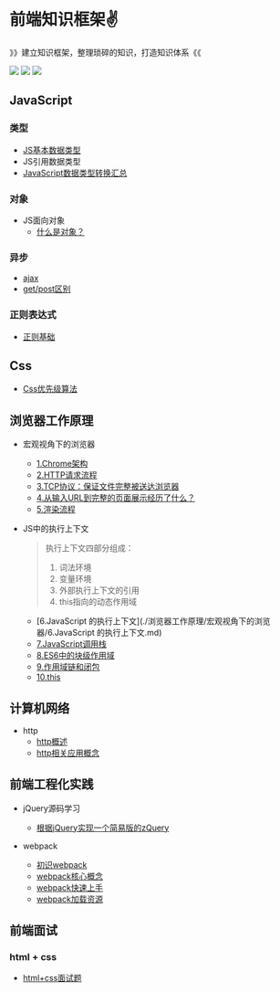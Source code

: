 # 前端知识框架:v:

》》建立知识框架，整理琐碎的知识，打造知识体系《《

[![](https://img.shields.io/badge/Note-JavaScript-important)](点击跳转的链接)	[![](https://img.shields.io/badge/Note-Css-blue)](点击跳转的链接) 	![](https://img.shields.io/badge/Note-计算机网络-blueviolet)



## JavaScript



### 类型

- [JS基本数据类型](https://github.com/ZHHHH9980/ZH-FEnote/blob/master/JavaScript/类型/JavaScript基本数据类型.md)
- JS引用数据类型
- [JavaScript数据类型转换汇总](https://github.com/ZHHHH9980/ZH-FEnote/blob/master/JavaScript/类型/JavaScript数据类型转换汇总.md)

### 对象

- JS面向对象
  - [什么是对象？](./JavaScript/对象/JS中的对象是什么？.md)



### 异步

- [ajax](./JavaScript/异步/AJAX.md)
- [get/post区别](./JavaScript/异步/get和post的区别.md)





### 正则表达式

- [正则基础](./JavaScript/正则表达式/正则基础.md)







## Css

- [Css优先级算法](./Css/css优先级算法.md)





## 浏览器工作原理

- 宏观视角下的浏览器
  - [1.Chrome架构](./浏览器工作原理/宏观视角下的浏览器/1.Chrome架构.md)
  - [2.HTTP请求流程](./浏览器工作原理/宏观视角下的浏览器/2.HTTP请求流程.md)
  - [3.TCP协议：保证文件完整被送达浏览器](./浏览器工作原理/宏观视角下的浏览器/3.TCP协议：保证文件完整被送达浏览器.md)
  - [4.从输入URL到完整的页面展示经历了什么？](./浏览器工作原理/宏观视角下的浏览器/4.从输入URL到完整的页面展示经历了什么？.md)
  - [5.渲染流程](./浏览器工作原理/宏观视角下的浏览器/5.渲染流程.md)
  
  
  
- JS中的执行上下文

  > 执行上下文四部分组成：
  >
  > 1. 词法环境
  > 2. 变量环境
  > 3. 外部执行上下文的引用
  > 4. this指向的动态作用域

  - [6.JavaScript 的执行上下文](./浏览器工作原理/宏观视角下的浏览器/6.JavaScript 的执行上下文.md)
  - [7.JavaScript调用栈](./浏览器工作原理/宏观视角下的浏览器/7.JavaScript调用栈.md)
  - [8.ES6中的块级作用域](./浏览器工作原理/宏观视角下的浏览器/8.ES6中的块级作用域.md)
  - [9.作用域链和闭包](./浏览器工作原理/宏观视角下的浏览器/9.作用域链和闭包.md)
  - [10.this](./浏览器工作原理/宏观视角下的浏览器/10.this.md)





## 计算机网络

- http
  - [http概述](https://github.com/ZHHHH9980/ZH-FEnote/blob/master/计算机网络/http/http概述.md)
  - [http相关应用概念](https://github.com/ZHHHH9980/ZH-FEnote/blob/master/计算机网络/http/http相关应用概念.md)





## 前端工程化实践

- jQuery源码学习
  
  - [根据jQuery实现一个简易版的zQuery](./前端工程实践/jQuery源码学习)



- webpack
  - [初识webpack](./前端工程实践/webpack/初识webpack.md)
  - [webpack核心概念](./前端工程实践/webpack/webpack核心概念.md)
  - [webpack快速上手](./前端工程实践/webpack/webpack快速上手.md)
  - [webpack加载资源](./前端工程实践/webpack/webpack加载资源.md)



## 前端面试

### html + css

- [html+css面试题](./前端面试/html+css面试题.md)





